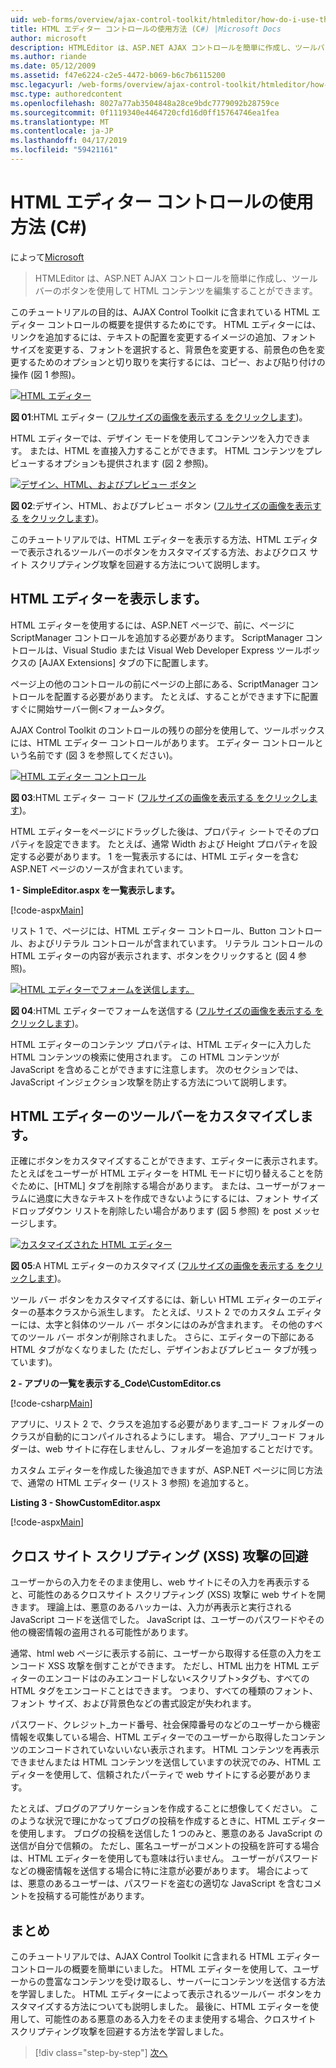 ```yaml
---
uid: web-forms/overview/ajax-control-toolkit/htmleditor/how-do-i-use-the-html-editor-control-cs
title: HTML エディター コントロールの使用方法 (C#) |Microsoft Docs
author: microsoft
description: HTMLEditor は、ASP.NET AJAX コントロールを簡単に作成し、ツールバーのボタンを使用して HTML コンテンツを編集することができます。
ms.author: riande
ms.date: 05/12/2009
ms.assetid: f47e6224-c2e5-4472-b069-b6c7b6115200
msc.legacyurl: /web-forms/overview/ajax-control-toolkit/htmleditor/how-do-i-use-the-html-editor-control-cs
msc.type: authoredcontent
ms.openlocfilehash: 8027a77ab3504848a28ce9bdc7779092b28759ce
ms.sourcegitcommit: 0f1119340e4464720cfd16d0ff15764746ea1fea
ms.translationtype: MT
ms.contentlocale: ja-JP
ms.lasthandoff: 04/17/2019
ms.locfileid: "59421161"
---
```

# <a name="how-do-i-use-the-html-editor-control-c"></a>HTML エディター コントロールの使用方法 (C#)

によって[Microsoft](https://github.com/microsoft)

> HTMLEditor は、ASP.NET AJAX コントロールを簡単に作成し、ツールバーのボタンを使用して HTML コンテンツを編集することができます。


このチュートリアルの目的は、AJAX Control Toolkit に含まれている HTML エディター コントロールの概要を提供するためにです。 HTML エディターには、リンクを追加するには、テキストの配置を変更するイメージの追加、フォント サイズを変更する、フォントを選択すると、背景色を変更する、前景色の色を変更するためのオプションと切り取りを実行するには、コピー、および貼り付けの操作 (図 1 参照)。


[![HTML エディター](how-do-i-use-the-html-editor-control-cs/_static/image1.jpg)](how-do-i-use-the-html-editor-control-cs/_static/image1.png)

**図 01**:HTML エディター ([フルサイズの画像を表示する をクリックします](how-do-i-use-the-html-editor-control-cs/_static/image2.png))。


HTML エディターでは、デザイン モードを使用してコンテンツを入力できます。 または、HTML を直接入力することができます。 HTML コンテンツをプレビューするオプションも提供されます (図 2 参照)。


[![デザイン、HTML、およびプレビュー ボタン](how-do-i-use-the-html-editor-control-cs/_static/image2.jpg)](how-do-i-use-the-html-editor-control-cs/_static/image3.png)

**図 02**:デザイン、HTML、およびプレビュー ボタン ([フルサイズの画像を表示する をクリックします](how-do-i-use-the-html-editor-control-cs/_static/image4.png))。


このチュートリアルでは、HTML エディターを表示する方法、HTML エディターで表示されるツールバーのボタンをカスタマイズする方法、およびクロス サイト スクリプティング攻撃を回避する方法について説明します。

## <a name="displaying-the-html-editor"></a>HTML エディターを表示します。

HTML エディターを使用するには、ASP.NET ページで、前に、ページに ScriptManager コントロールを追加する必要があります。 ScriptManager コントロールは、Visual Studio または Visual Web Developer Express ツールボックスの [AJAX Extensions] タブの下に配置します。

ページ上の他のコントロールの前にページの上部にある、ScriptManager コントロールを配置する必要があります。 たとえば、することができます下に配置すぐに開始サーバー側&lt;フォーム&gt;タグ。

AJAX Control Toolkit のコントロールの残りの部分を使用して、ツールボックスには、HTML エディター コントロールがあります。 エディター コントロールという名前です (図 3 を参照してください)。


[![HTML エディター コントロール](how-do-i-use-the-html-editor-control-cs/_static/image3.jpg)](how-do-i-use-the-html-editor-control-cs/_static/image5.png)

**図 03**:HTML エディター コード ([フルサイズの画像を表示する をクリックします](how-do-i-use-the-html-editor-control-cs/_static/image6.png))。


HTML エディターをページにドラッグした後は、プロパティ シートでそのプロパティを設定できます。 たとえば、通常 Width および Height プロパティを設定する必要があります。 1 を一覧表示するには、HTML エディターを含む ASP.NET ページのソースが含まれています。

**1 - SimpleEditor.aspx を一覧表示します。**

[!code-aspx[Main](how-do-i-use-the-html-editor-control-cs/samples/sample1.aspx)]

リスト 1 で、ページには、HTML エディター コントロール、Button コントロール、およびリテラル コントロールが含まれています。 リテラル コントロールの HTML エディターの内容が表示されます、ボタンをクリックすると (図 4 参照)。


[![HTML エディターでフォームを送信します。](how-do-i-use-the-html-editor-control-cs/_static/image4.jpg)](how-do-i-use-the-html-editor-control-cs/_static/image7.png)

**図 04**:HTML エディターでフォームを送信する ([フルサイズの画像を表示する をクリックします](how-do-i-use-the-html-editor-control-cs/_static/image8.png))。


HTML エディターのコンテンツ プロパティは、HTML エディターに入力した HTML コンテンツの検索に使用されます。 この HTML コンテンツが JavaScript を含めることができますに注意します。 次のセクションでは、JavaScript インジェクション攻撃を防止する方法について説明します。

## <a name="customizing-the-html-editor-toolbar"></a>HTML エディターのツールバーをカスタマイズします。

正確にボタンをカスタマイズすることができます、エディターに表示されます。 たとえばをユーザーが HTML エディターを HTML モードに切り替えることを防ぐために、[HTML] タブを削除する場合があります。 または、ユーザーがフォーラムに過度に大きなテキストを作成できないようにするには、フォント サイズ ドロップダウン リストを削除したい場合があります (図 5 参照) を post メッセージします。


[![カスタマイズされた HTML エディター](how-do-i-use-the-html-editor-control-cs/_static/image5.jpg)](how-do-i-use-the-html-editor-control-cs/_static/image9.png)

**図 05**:A HTML エディターのカスタマイズ ([フルサイズの画像を表示する をクリックします](how-do-i-use-the-html-editor-control-cs/_static/image10.png))。


ツール バー ボタンをカスタマイズするには、新しい HTML エディターのエディターの基本クラスから派生します。 たとえば、リスト 2 でのカスタム エディターには、太字と斜体のツール バー ボタンにはのみが含まれます。 その他のすべてのツール バー ボタンが削除されました。 さらに、エディターの下部にある HTML タブがなくなりました (ただし、デザインおよびプレビュー タブが残っています)。

**2 - アプリの一覧を表示する\_Code\CustomEditor.cs**

[!code-csharp[Main](how-do-i-use-the-html-editor-control-cs/samples/sample2.cs)]

アプリに、リスト 2 で、クラスを追加する必要があります\_コード フォルダーのクラスが自動的にコンパイルされるようにします。 場合、アプリ\_コード フォルダーは、web サイトに存在しませんし、フォルダーを追加することだけです。

カスタム エディターを作成した後追加できますが、ASP.NET ページに同じ方法で、通常の HTML エディター (リスト 3 参照) を追加すると。

**Listing 3 - ShowCustomEditor.aspx**

[!code-aspx[Main](how-do-i-use-the-html-editor-control-cs/samples/sample3.aspx)]

## <a name="avoiding-cross-site-scripting-xss-attacks"></a>クロス サイト スクリプティング (XSS) 攻撃の回避

ユーザーからの入力をそのまま使用し、web サイトにその入力を再表示すると、可能性のあるクロスサイト スクリプティング (XSS) 攻撃に web サイトを開きます。 理論上は、悪意のあるハッカーは、入力が再表示と実行される JavaScript コードを送信でした。 JavaScript は、ユーザーのパスワードやその他の機密情報の盗用される可能性があります。

通常、html web ページに表示する前に、ユーザーから取得する任意の入力をエンコード XSS 攻撃を倒すことができます。 ただし、HTML 出力を HTML エディターのエンコードはのみエンコードしない&lt;スクリプト&gt;タグも、すべての HTML タグをエンコードことはできます。 つまり、すべての種類のフォント、フォント サイズ、および背景色などの書式設定が失われます。

パスワード、クレジット_カード番号、社会保障番号のなどのユーザーから機密情報を収集している場合、HTML エディターでのユーザーから取得したコンテンツのエンコードされていないいない表示されます。 HTML コンテンツを再表示できませんまたは HTML コンテンツを送信していますの状況でのみ、HTML エディターを使用して、信頼されたパーティで web サイトにする必要があります。

たとえば、ブログのアプリケーションを作成することに想像してください。 このような状況で理にかなってブログの投稿を作成するときに、HTML エディターを使用します。 ブログの投稿を送信した 1 つのみと、悪意のある JavaScript の送信が自分で信頼の。 ただし、匿名ユーザーがコメントの投稿を許可する場合は、HTML エディターを使用しても意味は行いません。 ユーザーがパスワードなどの機密情報を送信する場合に特に注意が必要があります。 場合によっては、悪意のあるユーザーは、パスワードを盗むの適切な JavaScript を含むコメントを投稿する可能性があります。

## <a name="summary"></a>まとめ

このチュートリアルでは、AJAX Control Toolkit に含まれる HTML エディター コントロールの概要を簡単にいました。 HTML エディターを使用して、ユーザーからの豊富なコンテンツを受け取るし、サーバーにコンテンツを送信する方法を学習しました。 HTML エディターによって表示されるツールバー ボタンをカスタマイズする方法についても説明しました。 最後に、HTML エディターを使用して、可能性のある悪意のある入力をそのまま使用する場合、クロスサイト スクリプティング攻撃を回避する方法を学習しました。

> [!div class="step-by-step"]
> [次へ](how-do-i-use-the-html-editor-control-vb.md)
